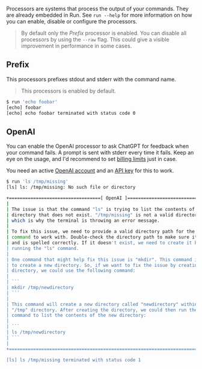 Processors are systems that process the output of your commands. They are already embedded in Run.
See `run --help` for more information on how you can enable, disable or configure the processors.

> By default only the _Prefix_ processor is enabled. You can disable all processors by using the `--raw` flag. This could give a visible improvement in performance in some cases.

## Prefix

This processors prefixes stdout and stderr with the command name.

> This processors is enabled by default.

```bash
$ run 'echo foobar'
[echo] foobar
[echo] echo foobar terminated with status code 0
```

## OpenAI

You can enable the OpenAI processor to ask ChatGPT for feedback when your command fails. A prompt is sent with stderr every time it fails. Keep an eye on the usage, and I'd recommend to set [billing limits](https://platform.openai.com/account/billing/limits) just in case.

You need an active [OpenAI account](https://platform.openai.com/account) and an [API key](https://platform.openai.com/account/api-keys) for this to work.

````bash
$ run 'ls /tmp/missing'
[ls] ls: /tmp/missing: No such file or directory

+==================================[ OpenAI ]==================================+
|                                                                              |
| The issue is that the command "ls" is trying to list the contents of a       |
| directory that does not exist. "/tmp/missing" is not a valid directory path  |
| which is why the terminal is throwing an error message.                      |
|                                                                              |
| To fix this issue, we need to provide a valid directory path for the "ls"    |
| command to work with. Double-check the directory path to make sure it exists |
| and is spelled correctly. If it doesn't exist, we need to create it before   |
| running the "ls" command.                                                    |
|                                                                              |
| One command that might help fix this issue is "mkdir". This command is used  |
| to create a new directory. So, if we want to fix the issue by creating a new |
| directory, we could use the following command:                               |
|                                                                              |
| ```                                                                          |
| mkdir /tmp/newdirectory                                                      |
| ```                                                                          |
|                                                                              |
| This command will create a new directory called "newdirectory" within the    |
| "/tmp" directory. After creating the directory, we could then run the "ls"   |
| command to list the contents of the new directory:                           |
|                                                                              |
| ```                                                                          |
| ls /tmp/newdirectory                                                         |
| ```                                                                          |
|                                                                              |
+==============================================================================+

[ls] ls /tmp/missing terminated with status code 1
````
